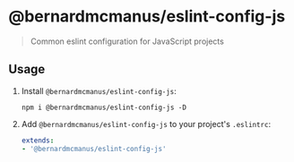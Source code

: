 # @bernardmcmanus/eslint-config-js

> Common eslint configuration for JavaScript projects

## Usage

1. Install `@bernardmcmanus/eslint-config-js`:

    ```
    npm i @bernardmcmanus/eslint-config-js -D
    ```

2. Add `@bernardmcmanus/eslint-config-js` to your project's `.eslintrc`:

    ```yaml
    extends:
    - '@bernardmcmanus/eslint-config-js'
    ```

